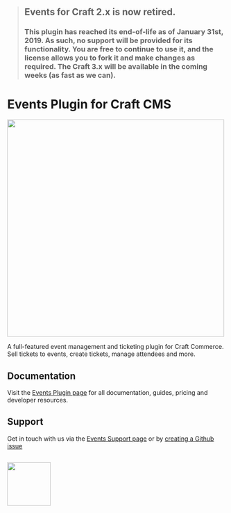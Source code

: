 > ## Events for Craft 2.x is now retired.
> 
> ### This plugin has reached its end-of-life as of January 31st, 2019. As such, no support will be provided for its functionality. You are free to continue to use it, and the license allows you to fork it and make changes as required. The Craft 3.x will be available in the coming weeks (as fast as we can).
>

# Events Plugin for Craft CMS

<img width="500" src="https://verbb.io/uploads/plugins/events/_800x455_crop_center-center/events-social-card.png">

A full-featured event management and ticketing plugin for Craft Commerce. Sell tickets to events, create tickets, manage attendees and more.

## Documentation

Visit the [Events Plugin page](https://verbb.io/craft-plugins/events) for all documentation, guides, pricing and developer resources.

## Support

Get in touch with us via the [Events Support page](https://verbb.io/craft-plugins/events/support) or by [creating a Github issue](/verbb/events/issues)

<h2></h2>

<a href="https://verbb.io" target="_blank">
  <img width="100" src="https://verbb.io/assets/img/verbb-pill.svg">
</a>





